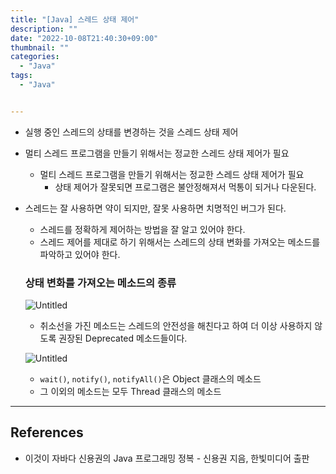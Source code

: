 ```yaml
---
title: "[Java] 스레드 상태 제어"
description: ""
date: "2022-10-08T21:40:30+09:00"
thumbnail: ""
categories:
  - "Java"
tags:
  - "Java"


---
```

<!--more-->

- 실행 중인 스레드의 상태를 변경하는 것을 스레드 상태 제어
- 멀티 스레드 프로그램을 만들기 위해서는 정교한 스레드 상태 제어가 필요
    - 멀티 스레드 프로그램을 만들기 위해서는 정교한 스레드 상태 제어가 필요
        - 상태 제어가 잘못되면 프로그램은 불안정해져서 먹통이 되거나 다운된다.
- 스레드는 잘 사용하면 약이 되지만, 잘못 사용하면 치명적인 버그가 된다.
    - 스레드를 정확하게 제어하는 방법을 잘 알고 있어야 한다.
    - 스레드 제어를 제대로 하기 위해서는 스레드의 상태 변화를 가져오는 메소드를 파악하고 있어야 한다.
    
    ### 상태 변화를 가져오는 메소드의 종류
    
    ![Untitled](/images/lang_java/multi_thread/스레드_상태_제어/Untitled.png)
    
    - 취소선을 가진 메소드는 스레드의 안전성을 해친다고 하여 더 이상 사용하지 않도록 권장된 Deprecated 메소드들이다.
    
    ![Untitled](/images/lang_java/multi_thread/스레드_상태_제어/Untitled%201.png)
    
    - `wait()`, `notify()`, `notifyAll()`은 Object 클래스의 메소드
    - 그 이외의 메소드는 모두 Thread 클래스의 메소드

---

## References

- 이것이 자바다 신용권의 Java 프로그래밍 정복 - 신용권 지음, 한빛미디어 출판